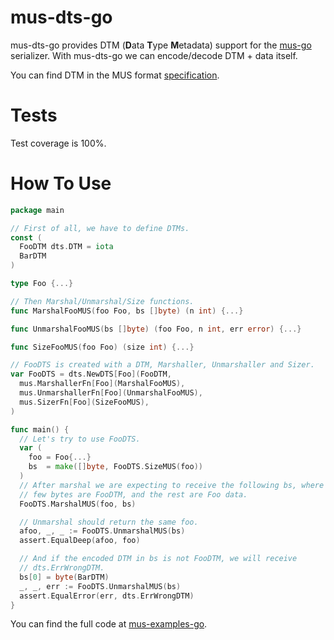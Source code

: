 # mus-dts-go
mus-dts-go provides DTM (**D**ata **T**ype **M**etadata) support for the 
[mus-go](https://github.com/mus-format/mus-go) serializer. With mus-dts-go we 
can encode/decode DTM + data itself.

You can find DTM in the MUS format 
[specification](https://github.com/mus-format/specification#Data-Type-Metadata).

# Tests
Test coverage is 100%.

# How To Use
```go
package main

// First of all, we have to define DTMs.
const (
  FooDTM dts.DTM = iota
  BarDTM
)

type Foo {...}

// Then Marshal/Unmarshal/Size functions.
func MarshalFooMUS(foo Foo, bs []byte) (n int) {...}

func UnmarshalFooMUS(bs []byte) (foo Foo, n int, err error) {...}

func SizeFooMUS(foo Foo) (size int) {...}

// FooDTS is created with a DTM, Marshaller, Unmarshaller and Sizer.
var FooDTS = dts.NewDTS[Foo](FooDTM, 
  mus.MarshallerFn[Foo](MarshalFooMUS),
  mus.UnmarshallerFn[Foo](UnmarshalFooMUS),
  mus.SizerFn[Foo](SizeFooMUS),
)

func main() {
  // Let's try to use FooDTS.
  var (
    foo = Foo{...}
    bs  = make([]byte, FooDTS.SizeMUS(foo))
  )
  // After marshal we are expecting to receive the following bs, where the first 
  // few bytes are FooDTM, and the rest are Foo data.
  FooDTS.MarshalMUS(foo, bs)

  // Unmarshal should return the same foo.
  afoo, _, _ := FooDTS.UnmarshalMUS(bs)
  assert.EqualDeep(afoo, foo)

  // And if the encoded DTM in bs is not FooDTM, we will receive 
  // dts.ErrWrongDTM.
  bs[0] = byte(BarDTM)
  _, _, err := FooDTS.UnmarshalMUS(bs)
  assert.EqualError(err, dts.ErrWrongDTM)
}
```

You can find the full code at [mus-examples-go](https://github.com/mus-format/mus-examples-go/tree/main/dts).